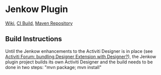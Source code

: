 # Jenkow Plugin
[Wiki](https://wiki.jenkins-ci.org/display/JENKINS/Jenkow+Plugin),
[CI Build](https://buildhive.cloudbees.com/job/jenkinsci/job/jenkow-plugin/),
[Maven Repository](http://maven.jenkins-ci.org:8081/content/repositories/releases/com/cisco/step/jenkins/plugins/jenkow-plugin/)

## Build Instructions

Until the Jenkow enhancements to the Activiti Designer is in place \(see [Activiti Forum: bundling Designer Extension with Designer?](http://forums.activiti.org/en/viewtopic.php?f=8&t=4234)\), the Jenkow plugin project builds its own Activiti Designer and the build needs to be done in two steps: "mvn package; mvn install"
